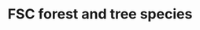 ---
title: 'FSC forest and tree species'
field: 'fsc.focus.forestSpecies'
slug: 'fsc-focus-forestspecies'
description: 'Species included in the coverage of the resource'
comment: 'select from control list'
required: False
vocabulary: 'vocabulary.txt'
module: 'Scope'
cluster: 'Fsc'
policy: 'Controlled value. Multi select from control list.'
layout: 'fsc'
---